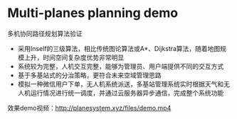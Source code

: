 # Multi-planes planning demo
多机协同路径规划算法验证



- 采用Inself的三级算法，相比传统图论算法或A*、Dijkstra算法，随着地图规模上升，时间空间复杂度优势非常明显
- 系统较为完整，人机交互完整，能够为管理员、用户端提供不同的交互方式
- 基于多基站式的分治策略，更符合未来空域管理思路
- 模拟一种微信用户下单，无人机系统派送，多基站管理系统实时根据天气和无人机运行情况进行统一调度，并通过云服务器异步通信，完成整个系统功能



效果demo视频：<http://planesystem.xyz/files/demo.mp4>